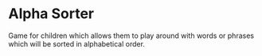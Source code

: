 # Alpha Sorter
Game for children which allows them to play around with words or phrases which will be sorted in alphabetical order.
